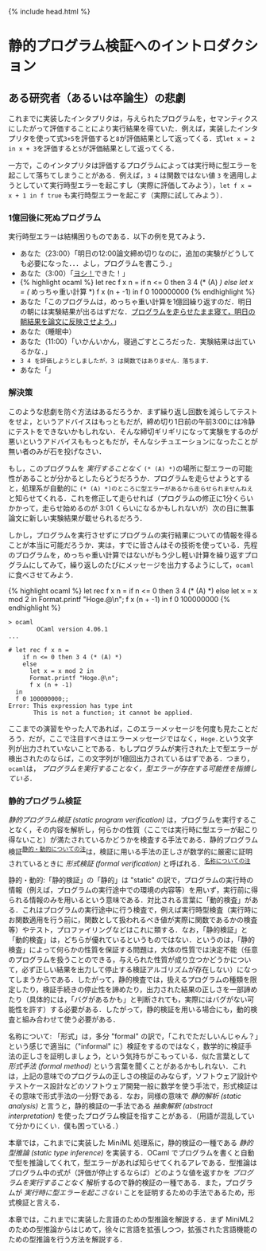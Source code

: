 {% include head.html %}

# 静的プログラム検証へのイントロダクション

## ある研究者（あるいは卒論生）の悲劇

これまでに実装したインタプリタは，与えられたプログラムを，セマンティクスにしたがって評価することにより実行結果を得ていた．例えば，実装したインタプリタを使って式`3+5`を評価すると`8`が評価結果として返ってくる．式`let x = 2 in x + 3`を評価すると`5`が評価結果として返ってくる．

一方で，このインタプリタは評価するプログラムによっては実行時に型エラーを起こして落ちてしまうことがある．例えば，`3 4` は関数ではない値 `3` を適用しようとしていて実行時型エラーを起こすし（実際に評価してみよう），`let f x = x + 1 in f true` も実行時型エラーを起こす（実際に試してみよう）．

### 1億回後に死ぬプログラム

実行時型エラーは結構困りものである．以下の例を見てみよう．
- あなた（23:00）「明日の12:00論文締め切りなのに，追加の実験がどうしても必要になった．．．よし，プログラムを書こう．」
- あなた（3:00）「[ヨシ！](https://ja.wikipedia.org/wiki/%E7%8F%BE%E5%A0%B4%E7%8C%AB)できた！」
- {% highlight ocaml %}
let rec f x n =
  if n <= 0 then 3 4 (* (A) *)
  else 
    let x = (* めっちゃ重い計算 *)
    f x (n + -1)
in
f 0 100000000
{% endhighlight %}
- あなた「このプログラムは，めっちゃ重い計算を1億回繰り返すのだ．明日の朝には実験結果が出るはずだな．[プログラムを走らせたまま寝て，明日の朝結果を論文に反映させよう．](https://ja.wikipedia.org/wiki/%E3%83%95%E3%83%A9%E3%82%B0_(%E3%82%B9%E3%83%88%E3%83%BC%E3%83%AA%E3%83%BC))」
- あなた（睡眠中）
- あなた（11:00）「いかんいかん，寝過ごすところだった．実験結果は出ているかな．」
- `3 4 を評価しようとしましたが，3 は関数ではありません．落ちます．`
- あなた「」

### 解決策

このような悲劇を防ぐ方法はあるだろうか．まず繰り返し回数を減らしてテストをせよ，というアドバイスはもっともだが，締め切り1日前の午前3:00には冷静にテストをできないかもしれない．そんな締切ギリギリになって実験をするのが悪いというアドバイスももっともだが，そんなシチュエーションになったことが無い者のみが石を投げなさい．

もし，このプログラムを _実行することなく_ `(* (A) *)`の場所に型エラーの可能性があることが分かるとしたらどうだろうか．プログラムを走らせようとすると，処理系が自動的に `(* (A) *)のところに型エラーがあるから走らせられませんねえ`と知らせてくれる．これを修正して走らせれば（プログラムの修正に1分くらいかかって，走らせ始めるのが 3:01 くらいになるかもしれないが）次の日に無事論文に新しい実験結果が載せられるだろう．

しかし，プログラムを実行させずにプログラムの実行結果についての情報を得ることが本当に可能だろうか．実は，すでに皆さんはその技術を使っている．先程のプログラムを，めっちゃ重い計算ではないがもう少し軽い計算を繰り返すプログラムにしてみて，繰り返しのたびにメッセージを出力するようにして，`ocaml` に食べさせてみよう．

{% highlight ocaml %}
let rec f x n =
  if n <= 0 then 3 4 (* (A) *)
  else 
    let x = x mod 2 in
    Format.printf "Hoge.@\n";
    f x (n + -1)
in
f 0 100000000
{% endhighlight %}
```
> ocaml
        OCaml version 4.06.1
...

# let rec f x n =
    if n <= 0 then 3 4 (* (A) *)
    else 
      let x = x mod 2 in
      Format.printf "Hoge.@\n";
      f x (n + -1)
  in
  f 0 100000000;;
Error: This expression has type int
       This is not a function; it cannot be applied.
```

ここまでの演習をやった人であれば，このエラーメッセージを何度も見たことだろう．だが，ここで注目すべきはエラーメッセージではなく，`Hoge.`という文字列が出力されていないことである．もしプログラムが実行された上で型エラーが検出されたのならば，この文字列が1億回出力されているはずである．つまり，`ocaml`は， _プログラムを実行することなく，型エラーが存在する可能性を指摘している．_

### 静的プログラム検証

_静的プログラム検証 (static program verification)_ は，プログラムを実行することなく，その内容を解析し，何らかの性質（ここでは実行時に型エラーが起こり得ないこと）が満たされているかどうかを検査する手法である．静的プログラム検証<sup>[静的・動的についての注](#static)</sup>は，検証に用いる手法の正しさが数学的に厳密に証明されているときに _形式検証 (formal verification)_ と呼ばれる．<sup>[名称についての注](#jargon)</sup>

<a name="static">静的・動的</a>:「静的検証」の「静的」は "static" の訳で，プログラムの実行時の情報（例えば，プログラムの実行途中での環境の内容等）を用いず，実行前に得られる情報のみを用いるという意味である．対比される言葉に「動的検査」がある．これはプログラムの実行途中に行う検査で，例えば実行時型検査（実行時にお関数適用を行う前に，関数として扱われるべき値が実際に関数であるかの検査等）やテスト，プロファイリングなどはこれに類する．なお，「静的検証」と「動的検査」は，どちらが優れているというものではない．というのは，「静的検査」によって何らかの性質を保証する問題は，大体の性質では決定不能（任意のプログラムを扱うことのできる，与えられた性質が成り立つかどうかについて，必ず正しい結果を出力して停止する検証アルゴリズムが存在しない）になってしまうからである．したがって，静的検査では，扱えるプログラムの種類を限定したり，検証手続きの停止性を諦めたり，出力された結果の正しさを一部諦めたり（具体的には，「バグがあるかも」と判断されても，実際にはバグがない可能性を許す）する必要がある．したがって，静的検証を用いる場合にも，動的検査と組み合わせて使う必要がある．

<a name="jargon">名称について</a>: 「形式」は，多分 "formal" の訳で，「これでただしいんじゃん？」という感じで適当に（"informal" に）検証をするのではなく，数学的に検証手法の正しさを証明しましょう，という気持ちがこもっている．似た言葉として _形式手法 (formal method)_ という言葉を聞くことがあるかもしれない．これは，上記の意味でのプログラムの正しさの検証のみならず，ソフトウェア設計やテストケース設計などのソフトウェア開発一般に数学を使う手法で，形式検証はその意味で形式手法の一分野である．なお，同様の意味で _静的解析 (static analysis)_ と言うと，静的検証の一手法である _抽象解釈 (abstract interpretation)_ を使ったプログラム検証を指すことがある．（用語が混乱していて分かりにくい．僕も困っている．）

<!-- プログラムを実行すれば実行結果が得られるのに，なぜわざわざ静的解析をや
ろうとするのだろうか．静的解析の用途としては，例えば以下のものがある．
\begin{itemize}
\item 静的解析によって，プログラムの実行に一切影響を与えないプログラム
  中の部分を発見したり，常に一定の値を取る変数を発見するなどして，プロ
  グラムの実行効率を上げることができる．これらは言語処理系，特にコンパ
  イラの文脈では\intro{最適化}{optimization}として知られる処理である．
\item プログラム中には「絶対に成り立っているはずというプログラマの意図」
  を\intro{アサーション}{assertion}として記述することがある．例えば，
  以下のC言語の関数@sum@は2つの整数引数@x@と@y@をとり，@x+y@を返す関数
  であるというプログラマの意図が@assert(ret == x + y);@という文で表現
  されている．\footnote{@assert(e)@は実行時には@e@を評価し，その結果が偽（C言語では@0@）であ
  ればエラーを報告してプログラムを終了する関数やマクロとして実装されていること
  が多い．}
  #{&}
  /* Returns x+y */
  unsigned int sum(unsigned int x, unsigned int y) {
    unsigned int i = 0;
    unsigned int ret = x;
    while (i < y) {
      ++i; ++ret;
    }
    assert(ret == x + y);
    return ret;
  }
  #{@}
  アサーションはプログラマが「絶対に成り立つ」と表明した条件なので，こ
  れが実際に成り立っていることを保証するのは，プログラムの信頼性を向上
  させる上で重要である．これを保証する手段として静的解析が使われること
  がある．つまり，@assert@文が実行されるときには引数が@0@ではないこと
  を，プログラムを解析することによっていわば「証明」することで，アサー
  ションが必ず成り立つことを保証するわけである．

  ここでは例として@assert@が成り立っていることを保証するための解析につ
  いて取り上げたがより一般に「プログラムが意図（＝仕様）通りに動作する
    ことを証明するための静的解析」を\intro{形式検証}{formal
    verification}と呼ぶ．\footnote{ちなみに，上
    記のプログラムでは，@while@ループで条件がテストされる際に必ず
    @ret - i == x && i <= y@が成り立っていることを発見できれば，
    アサーションが必ず成り立つことが証明できる．（ループを抜けたときには，
      @while@文の条件節が偽になるはずなので，@i >= y@が成り立っているはずである．
      すると，上記の条件と合わせて@ret - i == x && i == y@が成り立っていることになり，
      ここから@ret == x + y@が導ける．）このようなループ文の先頭に
    到達したときに必ず成り立っている条件を\intro{ループ不変条件}{loop invariant}と
    呼ぶ．良いループ不変条件を発見するのは，形式検証においてとても重要な
    テクニックである．また，自分でプログラムを書く際にも，ループ不変条件を
    意識して書くことで，バグを減らせることが多い．}
\end{itemize} -->


<!-- では，プログラムの実行結果についての情報を得る方法は評価だけなのだろうか．\emph{プログラム実行することなく}プログラムの実行結果についてなんらかの情報を予測することは可能だろうか．こ章のテーマは，プログラムを実行せずに解析して，その実行についての情報を得る方法である\intro静的解析}{static analysis}である．\footnote{ここでいう「静的」とは「プログラムを実行る前に」という意味である．反対にプログラムを実行させて行う解析を\intro{動的解析}dynamic analysis}と呼ぶ．例えば，プログラムを実行して実行時間の大部分を占める（すなわち効率化をすることで効果が上がりやすい）関数を探す方法（\intro{プロファイリング}{profiling}）や，プログラムを様々な入力で実行してバグを見つける方法（\intro{ソフトウェアテスト}{software test}）はそのような動的解析の一種である．} -->


<!-- 形式検証は，テストを補完する方法として最近結構使われ始めている．
\footnote{例えばFacebookはinferという形式検証ツールをソースコード管理
  ツールと統合して動作させており，プログラマがコミットした内容を自動で
  検証し，誤りの可能性を自動的に指摘するということをやっているとのこと
  である\cite{}．}本章は，簡単な形式検証手法を実装してみることにより，
静的解析に馴染んでもらうことを目的としている．静的解析のうち，上で取り
上げた最適化については，後日講義で取り上げる予定である． -->

本章では，これまでに実装した MiniML 処理系に，静的検証の一種である _静的型推論 (static type inference)_ を実装する．OCaml でプログラムを書くと自動で型を推論してくれて，型エラーがあれば知らせてくれるアレである．型推論はプログラム中の式が（評価が停止するならば）どのような値を返すかを _プログラムを実行することなく_ 解析するので静的検証の一種である．また，プログラムが _実行時に型エラーを起こさない_ ことを証明するための手法であるため，形式検証と言える．

<!-- なお，上で説明したちょっと格好いい形式検証に比べて，だいぶ保証する性質がしょぼく見えるかも知れないが，人間はそういうしょぼいエラーを含むプログラムを頻繁に書く（実行時型エラーに遭遇してしょんぼりした経験ない？），軽い解析なのに結構役に立つ，モジュールに基づく情報の隠蔽  と相性が良い，関数型言語ととても相性がよい，型推論をベースにしてさら  に格好いい形式検証を作ることができる等の利点がある．} -->

本章では，これまでに実装した言語のための型推論を解説する．まず MiniML2 のための型推論からはじめて，徐々に言語を拡張しつつ，拡張された言語機能のための型推論を行う方法を解説する．
